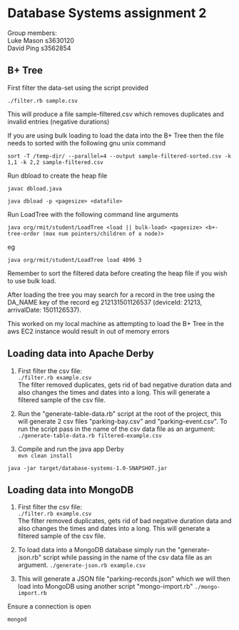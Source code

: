 # Database Systems assignment 2

Group members:\
Luke Mason s3630120\
David Ping s3562854

## B+ Tree

First filter the data-set using the script provided

``./filter.rb sample.csv``

This will produce a file sample-filtered.csv which removes duplicates and invalid entries (negative durations)

If you are using bulk loading to load the data into the B+ Tree then the file needs to sorted with the following gnu unix command

``sort -T /temp-dir/ --parallel=4 --output sample-filtered-sorted.csv -k 1,1 -k 2,2 sample-filtered.csv``

Run dbload to create the heap file

``javac dbload.java``

``java dbload -p <pagesize> <datafile>``

Run LoadTree with the following command line arguments

``java org/rmit/student/LoadTree <load || bulk-load> <pagesize> <b+-tree-order (max num pointers/children of a node)>``

eg

``java org/rmit/student/LoadTree load 4096 3``

Remember to sort the filtered data before creating the heap file if you wish to use bulk load.

After loading the tree you may search for a record in the tree using the DA_NAME key of the record eg 212131501126537 (deviceId: 21213, arrivalDate: 1501126537).

This worked on my local machine as attempting to load the B+ Tree in the aws EC2 instance would result in out of memory errors


## Loading data into Apache Derby

1. First filter the csv file: \
``./filter.rb example.csv``\
The filter removed duplicates, gets rid of bad negative duration data and also changes the times and dates into a long.
This will generate a filtered sample of the csv file.

2. Run the "generate-table-data.rb" script at the root of the project, this will generate 2 csv files "parking-bay.csv" and "parking-event.csv".
To run the script pass in the name of the csv data file as an argument: \
``./generate-table-data.rb filtered-example.csv``

3. Compile and run the java app Derby\
``mvn clean install``

``java -jar target/database-systems-1.0-SNAPSHOT.jar``

## Loading data into MongoDB
1. First filter the csv file: \
``./filter.rb example.csv``\
The filter removed duplicates, gets rid of bad negative duration data and also changes the times and dates into a long.
This will generate a filtered sample of the csv file.

2. To load data into a MongoDB database simply run the "generate-json.rb" script while passing in the name of the csv data file as an argument.
``./generate-json.rb example.csv``

3. This will generate a JSON file "parking-records.json" which we will then load into MongoDB using another script "mongo-import.rb"
``./mongo-import.rb``

Ensure a connection is open

``mongod``
